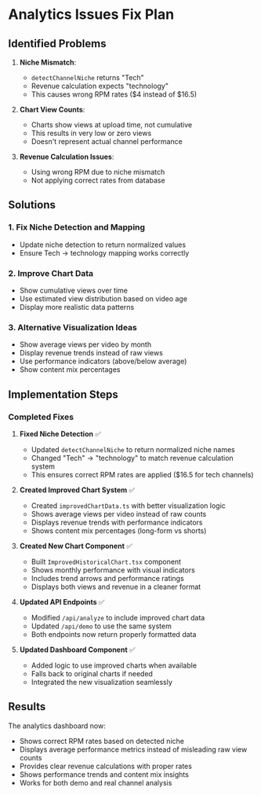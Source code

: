 # Analytics Issues Fix Plan

## Identified Problems

1. **Niche Mismatch**: 
   - `detectChannelNiche` returns "Tech" 
   - Revenue calculation expects "technology"
   - This causes wrong RPM rates ($4 instead of $16.5)

2. **Chart View Counts**:
   - Charts show views at upload time, not cumulative
   - This results in very low or zero views
   - Doesn't represent actual channel performance

3. **Revenue Calculation Issues**:
   - Using wrong RPM due to niche mismatch
   - Not applying correct rates from database

## Solutions

### 1. Fix Niche Detection and Mapping
- Update niche detection to return normalized values
- Ensure Tech → technology mapping works correctly

### 2. Improve Chart Data
- Show cumulative views over time
- Use estimated view distribution based on video age
- Display more realistic data patterns

### 3. Alternative Visualization Ideas
- Show average views per video by month
- Display revenue trends instead of raw views
- Use performance indicators (above/below average)
- Show content mix percentages

## Implementation Steps

### Completed Fixes

1. **Fixed Niche Detection** ✅
   - Updated `detectChannelNiche` to return normalized niche names
   - Changed "Tech" → "technology" to match revenue calculation system
   - This ensures correct RPM rates are applied ($16.5 for tech channels)

2. **Created Improved Chart System** ✅
   - Created `improvedChartData.ts` with better visualization logic
   - Shows average views per video instead of raw counts
   - Displays revenue trends with performance indicators
   - Shows content mix percentages (long-form vs shorts)

3. **Created New Chart Component** ✅
   - Built `ImprovedHistoricalChart.tsx` component
   - Shows monthly performance with visual indicators
   - Includes trend arrows and performance ratings
   - Displays both views and revenue in a cleaner format

4. **Updated API Endpoints** ✅
   - Modified `/api/analyze` to include improved chart data
   - Updated `/api/demo` to use the same system
   - Both endpoints now return properly formatted data

5. **Updated Dashboard Component** ✅
   - Added logic to use improved charts when available
   - Falls back to original charts if needed
   - Integrated the new visualization seamlessly

## Results

The analytics dashboard now:
- Shows correct RPM rates based on detected niche
- Displays average performance metrics instead of misleading raw view counts
- Provides clear revenue calculations with proper rates
- Shows performance trends and content mix insights
- Works for both demo and real channel analysis